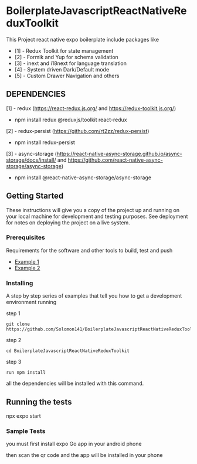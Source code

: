 # BoilerplateJavascriptReactNativeReduxToolkit
This Project react native expo boilerplate include packages like
- [1] - Redux Toolkit for state management
- [2] - Formik and Yup for schema validation
- [3] - inext and i18next for language translation
- [4] - System driven Dark/Default mode
- [5] - Custom Drawer Navigation and others

## DEPENDENCIES
[1] - redux (https://react-redux.js.org/ and https://redux-toolkit.js.org/)
- npm install redux @reduxjs/toolkit react-redux

[2] - redux-persist (https://github.com/rt2zz/redux-persist)
- npm install redux-persist
 
[3] - async-storage (https://react-native-async-storage.github.io/async-storage/docs/install/ and https://github.com/react-native-async-storage/async-storage)
- npm install @react-native-async-storage/async-storage
 
## Getting Started

These instructions will give you a copy of the project up and running on
your local machine for development and testing purposes. See deployment
for notes on deploying the project on a live system.

### Prerequisites

Requirements for the software and other tools to build, test and push 
- [Example 1](https://www.example.com)
- [Example 2](https://www.example.com)

### Installing

A step by step series of examples that tell you how to get a development
environment running

step 1

    git clone https://github.com/Solomon141/BoilerplateJavascriptReactNativeReduxToolkit.git

step 2

    cd BoilerplateJavascriptReactNativeReduxToolkit

step 3

    run npm install

all the dependencies will be installed with this command.

## Running the tests

npx expo start

### Sample Tests

you must first install expo Go app in your android phone

   then scan the qr code and the app will be installed in your phone

